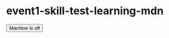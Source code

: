 # event1-skill-test-learning-mdn
<!DOCTYPE html>
<hmtl>
  <head>
    <meta charset="utf-8">
    <title>skill test-Event 1</title>
  </head>
  <body>
    <button>Machine is off</button>
    <script>
      const button = document.querySelector('button');
      
      button.addEventListener('click',function(){
        if(button.innerHTML == 'Machine is off'){
          button.textContent = 'Machine is on';
        }else{
          button.textContent = 'Machine is off'; 
        }    
      });

    </script>

  </body>
</html>

